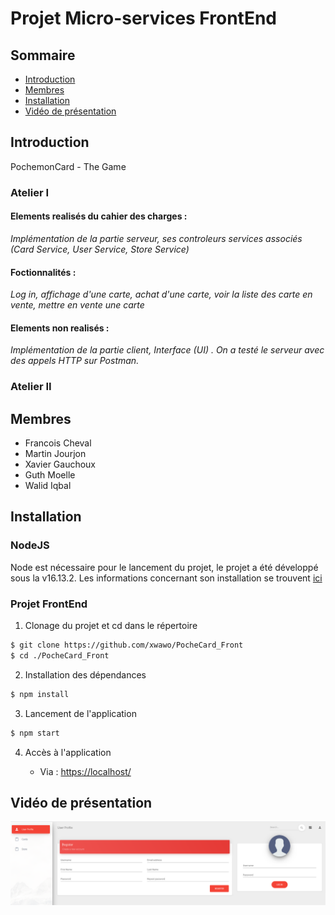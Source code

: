 
# Projet Micro-services FrontEnd

## Sommaire
- [Introduction](https://github.com/xwawo/PocheCard_Front#introduction)
- [Membres](https://github.com/xwawo/PocheCard_Front#membres)
- [Installation](https://github.com/xwawo/PocheCard_Front#installation)
- [Vidéo de présentation](https://github.com/xwawo/PocheCard_Front#vidéo-de-présentation)


## Introduction

PochemonCard - The Game

### Atelier I

#### Elements realisés du cahier des charges :

*Implémentation de la partie serveur, ses controleurs services associés (Card Service, User Service, Store Service)*

#### Foctionnalités :

*Log in, affichage d'une carte, achat d'une carte, voir la liste des carte en vente, mettre en vente une carte*

#### Elements non realisés :

*Implémentation de la partie client, Interface (UI) . On a testé le serveur avec des appels HTTP sur Postman.*

### Atelier II


## Membres

- Francois Cheval
- Martin Jourjon
- Xavier Gauchoux
- Guth Moelle
- Walid Iqbal


## Installation
### NodeJS
Node est nécessaire pour le lancement du projet, le projet a été développé sous la v16.13.2.
Les informations concernant son installation se trouvent [ici](https://nodejs.org/en/download/)

### Projet FrontEnd
1. Clonage du projet et cd dans le répertoire
```Bash
$ git clone https://github.com/xwawo/PocheCard_Front
$ cd ./PocheCard_Front
```

2. Installation des dépendances
```Bash
$ npm install
```

3. Lancement de l'application
```Bash
$ npm start
```

4. Accès à l'application

   - Via : [https://localhost/](https://localhost:80)

## Vidéo de présentation
[![Vidéo de présentation](./documentation/img_frontend.PNG)](https://youtu.be/OW3wJ41cr1Y)
